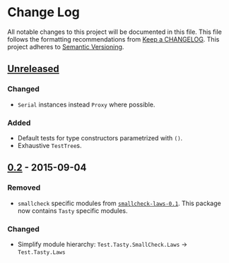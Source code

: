 # Change Log
All notable changes to this project will be documented in this file. This file
follows the formatting recommendations from [Keep a
CHANGELOG](http://keepachangelog.com/). This project adheres to [Semantic
Versioning](http://semver.org/).

## [Unreleased][unreleased]
### Changed
- `Serial` instances instead `Proxy` where possible.

### Added
- Default tests for type constructors parametrized with `()`.
- Exhaustive `TestTree`s.

## [0.2] - 2015-09-04
### Removed
- `smallcheck` specific modules from
  [`smallcheck-laws-0.1`](https://hackage.haskell.org/package/smallcheck-laws-0.1).
  This package now contains `Tasty` specific modules.

### Changed
- Simplify module hierarchy: `Test.Tasty.SmallCheck.Laws` -> `Test.Tasty.Laws`

[unreleased]: https://github.com/jdnavarro/tasty-laws/compare/v0.2...HEAD
[0.2]: https://github.com/jdnavarro/tasty-laws/compare/bf1caa5...v0.2
